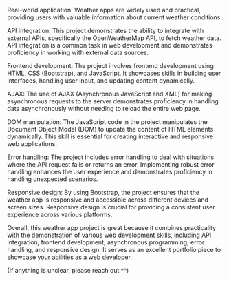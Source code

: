 Real-world application: Weather apps are widely used and practical, providing users with valuable information 
about current weather conditions.

API integration: This project demonstrates the ability to integrate with external APIs, specifically the OpenWeatherMap API, 
to fetch weather data. API integration is a common task in web development and demonstrates proficiency in working with external 
data sources.

Frontend development: The project involves frontend development using HTML, CSS (Bootstrap), and JavaScript. It showcases skills 
in building user interfaces, handling user input, and updating content dynamically.

AJAX: The use of AJAX (Asynchronous JavaScript and XML) for making asynchronous requests to the server demonstrates proficiency 
in handling data asynchronously without needing to reload the entire web page.

DOM manipulation: The JavaScript code in the project manipulates the Document Object Model (DOM) to update the content of HTML 
elements dynamically. This skill is essential for creating interactive and responsive web applications.

Error handling: The project includes error handling to deal with situations where the API request fails or returns an error. 
Implementing robust error handling enhances the user experience and demonstrates proficiency in handling unexpected scenarios.

Responsive design: By using Bootstrap, the project ensures that the weather app is responsive and accessible across different devices 
and screen sizes. Responsive design is crucial for providing a consistent user experience across various platforms.

Overall, this weather app project is great because it combines practicality with the demonstration of various web development skills, 
including API integration, frontend development, asynchronous programming, error handling, and responsive design. It serves as an 
excellent portfolio piece to showcase your abilities as a web developer.

(If anything is unclear, please reach out ^^)

